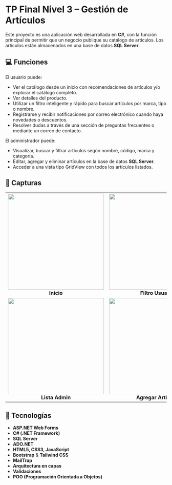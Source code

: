 # TP Final Nivel 3 – Gestión de Artículos

Este proyecto es una aplicación web desarrollada en **C#**, con la función principal de permitir que un negocio publique su catálogo de artículos. Los artículos están almacenados en una base de datos **SQL Server**.

## 💻 Funciones

El usuario puede:  
- Ver el catálogo desde un inicio con recomendaciones de artículos y/o explorar el catálogo completo.  
- Ver detalles del producto.
- Utilizar un filtro inteligente y rápido para buscar artículos por marca, tipo o nombre.  
- Registrarse y recibir notificaciones por correo electrónico cuando haya novedades o descuentos.  
- Resolver dudas a través de una sección de preguntas frecuentes o mediante un correo de contacto.

El administrador puede:  
- Visualizar, buscar y filtrar artículos según nombre, código, marca y categoría.  
- Editar, agregar y eliminar artículos en la base de datos **SQL Server**.  
- Acceder a una vista tipo GridView con todos los artículos listados.


<h2>📸 Capturas</h2>

<table>
  <tr>
    <td align="center">
      <img src="https://github.com/jxagus/TPFinalNivel3Acosta_RamonAgustin/blob/main/ArticulosWeb/Img/Capturas/ScreamInicio.png?raw=true" width="300"/><br/>
      <b>Inicio</b>
    </td>
    <td align="center">
      <img src="https://github.com/jxagus/TPFinalNivel3Acosta_RamonAgustin/blob/main/ArticulosWeb/Img/Capturas/ScreamFiltro.png?raw=true" width="300"/><br/>
      <b>Filtro Usuario</b>
    </td>
  </tr>
  <tr>
    <td align="center">
      <img src="https://github.com/jxagus/TPFinalNivel3Acosta_RamonAgustin/blob/main/ArticulosWeb/Img/Capturas/ScreamLista.png?raw=true" width="300"/><br/>
      <b>Lista Admin</b>
    </td>
    <td align="center">
      <img src="https://github.com/jxagus/TPFinalNivel3Acosta_RamonAgustin/blob/main/ArticulosWeb/Img/Capturas/ScreamAgregar.png?raw=true" width="300"/><br/>
      <b>Agregar Artículo</b>
    </td>
  </tr>
</table>


## 🧰 Tecnologías 

- **ASP.NET Web Forms**
- **C# (.NET Framework)**
- **SQL Server**
- **ADO.NET** 
- **HTML5, CSS3, JavaScript**
- **Bootstrap** & **Tailwind CSS**
- **MailTrap**
- **Arquitectura en capas**
- **Validaciones**
- **POO (Programación Orientada a Objetos)**
